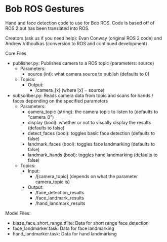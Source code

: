 # Bob ROS Gestures
Hand and face detection code to use for Bob ROS. Code is based off of ROS 2 but has been translated into ROS.

Creators (ask us if you need help): Evan Conway (original ROS 2 code) and Andrew Vithoulkas (conversion to ROS and continued development)

Core Files
- publisher.py: Publishes camera to a ROS topic (parameters: source)
  - Parameters:
      - source (int): what camera source to publish (defaults to 0)
  - Topics:
    - Output:
      - /camera_[x] (where [x] = source)
- subscriber.py: Reads camera data from topic and scans for hands / faces depending on the specified parameters
  - Parameters:
    - camera_topic (string): the camera topic to listen to (defaults to "camera_0")
    - display (bool): whether or not to visually display the results (defaults to false)
    - detect_faces (bool): toggles basic face detection (defaults to false)
    - landmark_faces (bool): toggles face landmarking (defaults to false)
    - landmark_hands (bool): toggles hand landmarking (defaults to false)
  - Topics:
    - Input:
      - /[camera_topic] (depends on what the parameter camera_topic is)
    - Output:
      - /face_detection_results
      - /face_landmark_results
      - /hand_landmark_results

Model Files:
- blaze_face_short_range.tflite: Data for short range face detection
- face_landmarker.task: Data for face landmarking
- hand_landmarker.task: Data for hand landmarking
